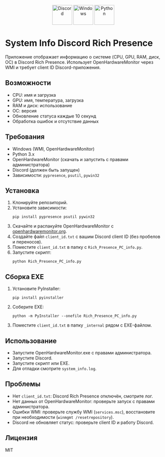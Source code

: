 <p align="center">
  <img src="https://cdn.jsdelivr.net/gh/simple-icons/simple-icons/icons/discord.svg" alt="Discord" width="64" height="64"/>
  <img src="https://cdn.jsdelivr.net/gh/simple-icons/simple-icons/icons/windows.svg" alt="Windows" width="64" height="64"/>
  <img src="https://cdn.jsdelivr.net/gh/simple-icons/simple-icons/icons/python.svg" alt="Python" width="64" height="64"/>
</p>

# System Info Discord Rich Presence

Приложение отображает информацию о системе (CPU, GPU, RAM, диск, ОС) в Discord Rich Presence. Использует OpenHardwareMonitor через WMI и требует client ID Discord-приложения.

## Возможности

- CPU: имя и загрузка
- GPU: имя, температура, загрузка
- RAM и диск: использование
- ОС: версия
- Обновление статуса каждые 10 секунд
- Обработка ошибок и отсутствие данных

## Требования

- Windows (WMI, OpenHardwareMonitor)
- Python 3.x
- OpenHardwareMonitor (скачать и запустить с правами администратора)
- Discord (должен быть запущен)
- Зависимости: `pypresence`, `psutil`, `pywin32`

## Установка

1. Клонируйте репозиторий.
2. Установите зависимости:
   ```
   pip install pypresence psutil pywin32
   ```
3. Скачайте и распакуйте OpenHardwareMonitor с [openhardwaremonitor.org](https://openhardwaremonitor.org/).
4. Создайте файл `client_id.txt` с вашим Discord client ID (без пробелов и переносов).
5. Поместите `client_id.txt` в папку с `Rich_Presence_PC_info.py`.
6. Запустите скрипт:
   ```
   python Rich_Presence_PC_info.py
   ```

## Сборка EXE

1. Установите PyInstaller:
   ```
   pip install pyinstaller
   ```
2. Соберите EXE:
   ```
   python -m PyInstaller --onefile Rich_Presence_PC_info.py
   ```
3. Поместите `client_id.txt` в папку `_internal` рядом с EXE-файлом.

## Использование

- Запустите OpenHardwareMonitor.exe с правами администратора.
- Запустите Discord.
- Запустите скрипт или EXE.
- Для отладки смотрите `system_info.log`.

## Проблемы

- Нет `client_id.txt`: Discord Rich Presence отключён, смотрите лог.
- Нет данных от OpenHardwareMonitor: проверьте запуск с правами администратора.
- Ошибки WMI: проверьте службу WMI (`services.msc`), восстановите при необходимости (`winmgmt /resetrepository`).
- Discord не обновляет статус: проверьте client ID и работу Discord.

## Лицензия

MIT
